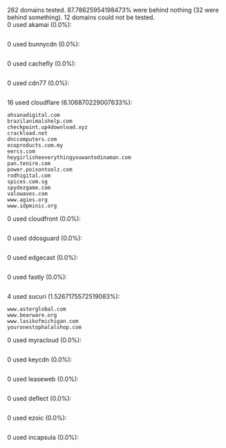 262 domains tested. 87.78625954198473% were behind nothing (32 were behind something). 12 domains could not be tested.<br>
0 used akamai (0.0%):
```

```

0 used bunnycdn (0.0%):
```

```

0 used cachefly (0.0%):
```

```

0 used cdn77 (0.0%):
```

```

16 used cloudflare (6.106870229007633%):
```
ahsanadigital.com
brazilanimalshelp.com
checkpoint.up4download.xyz
crackload.net
dnccomputers.com
ecoproducts.com.my
eercs.com
heygirlisheeverythingyouwantedinaman.com
pan.tenire.com
power.poisontoolz.com
rodhigital.com
spices.com.sg
spydezgame.com
valowaves.com
www.agies.org
www.idpminic.org
```

0 used cloudfront (0.0%):
```

```

0 used ddosguard (0.0%):
```

```

0 used edgecast (0.0%):
```

```

0 used fastly (0.0%):
```

```

4 used sucuri (1.5267175572519083%):
```
www.asterglobal.com
www.bearware.org
www.lasikofmichigan.com
youronestophalalshop.com
```

0 used myracloud (0.0%):
```

```

0 used keycdn (0.0%):
```

```

0 used leaseweb (0.0%):
```

```

0 used deflect (0.0%):
```

```

0 used ezoic (0.0%):
```

```

0 used incapsula (0.0%):
```

```
